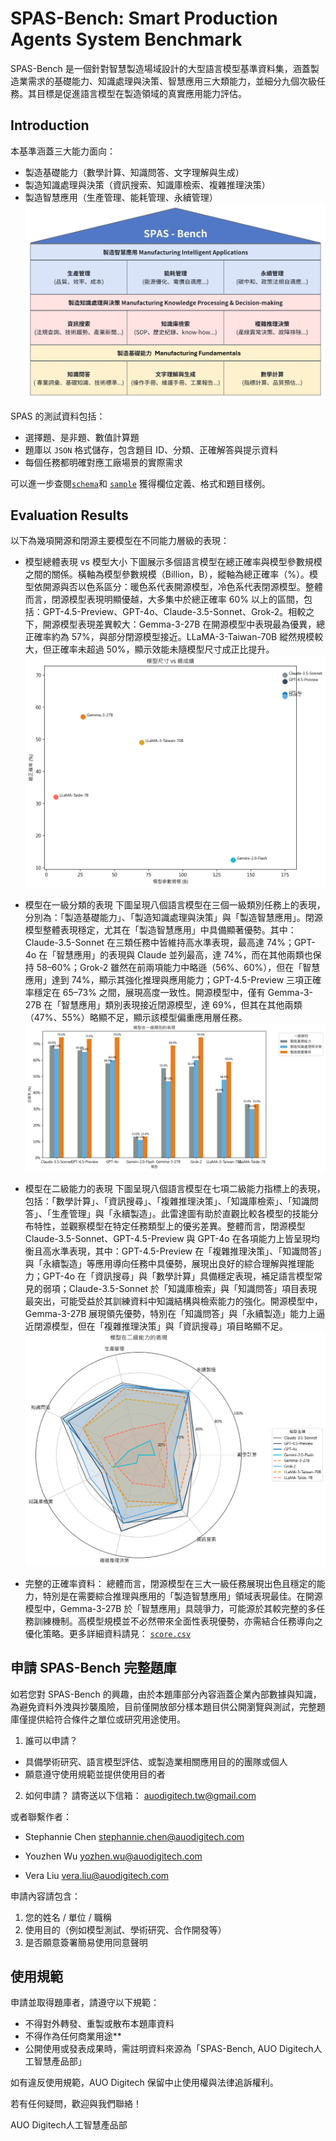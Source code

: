 # SPAS-Bench: Smart Production Agents System Benchmark
SPAS-Bench 是一個針對智慧製造場域設計的大型語言模型基準資料集，涵蓋製造業需求的基礎能力、知識處理與決策、智慧應用三大類能力，並細分九個次級任務。其目標是促進語言模型在製造領域的真實應用能力評估。

## Introduction
本基準涵蓋三大能力面向：
- 製造基礎能力（數學計算、知識問答、文字理解與生成）
- 製造知識處理與決策（資訊搜索、知識庫檢索、複雜推理決策）
- 製造智慧應用（生產管理、能耗管理、永續管理）
![framework](images/SPAS_Bench_framework.png)

SPAS 的測試資料包括：
- 選擇題、是非題、數值計算題
- 題庫以 `JSON` 格式儲存，包含題目 ID、分類、正確解答與提示資料
- 每個任務都明確對應工廠場景的實際需求

可以進一步查閱[`schema`](./question_schema.md)和 [`sample`](./sample_questions.json) 獲得欄位定義、格式和題目樣例。

## Evaluation Results
以下為幾項開源和閉源主要模型在不同能力層級的表現：

- 模型總體表現 vs 模型大小
  下圖展示多個語言模型在總正確率與模型參數規模之間的關係。橫軸為模型參數規模（Billion，B），縱軸為總正確率（%）。模型依開源與否以色系區分：暖色系代表開源模型，冷色系代表閉源模型。整體而言，閉源模型表現明顯優越，大多集中於總正確率 60% 以上的區間，包括：GPT-4.5-Preview、GPT-4o、Claude-3.5-Sonnet、Grok-2。相較之下，開源模型表現差異較大：Gemma-3-27B 在開源模型中表現最為優異，總正確率約為 57%，與部分閉源模型接近。LLaMA-3-Taiwan-70B 縱然規模較大，但正確率未超過 50%，顯示效能未隨模型尺寸成正比提升。
![Scatter](images/spots.png)

- 模型在一級分類的表現
  下圖呈現八個語言模型在三個一級類別任務上的表現，分別為：「製造基礎能力」、「製造知識處理與決策」與「製造智慧應用」。閉源模型整體表現穩定，尤其在「製造智慧應用」中具備顯著優勢。其中：Claude-3.5-Sonnet 在三類任務中皆維持高水準表現，最高達 74%；GPT-4o 在「智慧應用」的表現與 Claude 並列最高，達 74%，而在其他兩類也保持 58–60%；Grok-2 雖然在前兩項能力中略遜（56%、60%），但在「智慧應用」達到 74%，顯示其強化推理與應用能力；GPT-4.5-Preview 三項正確率穩定在 65–73% 之間，展現高度一致性。開源模型中，僅有 Gemma-3-27B 在「智慧應用」類別表現接近閉源模型，達 69%，但其在其他兩類（47%、55%）略顯不足，顯示該模型偏重應用層任務。
![Bar](images/bar.png)

- 模型在二級能力的表現
  下圖呈現八個語言模型在七項二級能力指標上的表現，包括：「數學計算」、「資訊搜尋」、「複雜推理決策」、「知識庫檢索」、「知識問答」、「生產管理」與「永續製造」。此雷達圖有助於直觀比較各模型的技能分布特性，並觀察模型在特定任務類型上的優劣差異。整體而言，閉源模型Claude-3.5-Sonnet、GPT-4.5-Preview 與 GPT-4o 在各項能力上皆呈現均衡且高水準表現，其中：GPT-4.5-Preview 在「複雜推理決策」、「知識問答」與「永續製造」等應用導向任務中具優勢，展現出良好的綜合理解與推理能力；GPT-4o 在「資訊搜尋」與「數學計算」具備穩定表現，補足語言模型常見的弱項；Claude-3.5-Sonnet 於「知識庫檢索」與「知識問答」項目表現最突出，可能受益於其訓練資料中知識結構與檢索能力的強化。開源模型中，Gemma-3-27B 展現領先優勢，特別在「知識問答」與「永續製造」能力上逼近閉源模型，但在「複雜推理決策」與「資訊搜尋」項目略顯不足。
![Radar](images/radar.png)

- 完整的正確率資料：
  總體而言，閉源模型在三大一級任務展現出色且穩定的能力，特別是在需要綜合推理與應用的「製造智慧應用」領域表現最佳。在開源模型中，Gemma-3-27B 於「智慧應用」具競爭力，可能源於其較完整的多任務訓練機制。高模型規模並不必然帶來全面性表現優勢，亦需結合任務導向之優化策略。更多詳細資料請見：
[`score.csv`](./score.csv)

## 申請 SPAS-Bench 完整題庫

如若您對 SPAS-Bench 的興趣，由於本題庫部分內容涵蓋企業內部數據與知識，為避免資料外洩與抄襲風險，目前僅開放部分樣本題目供公開瀏覽與測試，完整題庫僅提供給符合條件之單位或研究用途使用。

1. 誰可以申請？
- 具備學術研究、語言模型評估、或製造業相關應用目的的團隊或個人
- 願意遵守使用規範並提供使用目的者

2. 如何申請？
請寄送以下信箱：
auodigitech.tw@gmail.com

或者聯繫作者：

- Stephannie Chen stephannie.chen@auodigitech.com

- Youzhen Wu yozhen.wu@auodigitech.com  

- Vera Liu vera.liu@auodigitech.com

申請內容請包含：
1. 您的姓名 / 單位 / 職稱
2. 使用目的（例如模型測試、學術研究、合作開發等）
3. 是否願意簽署簡易使用同意聲明

##  使用規範
申請並取得題庫者，請遵守以下規範：
- 不得對外轉發、重製或散布本題庫資料
- 不得作為任何商業用途**
- 公開使用或發表成果時，需註明資料來源為「SPAS-Bench, AUO Digitech人工智慧產品部」

如有違反使用規範，AUO Digitech 保留中止使用權與法律追訴權利。

若有任何疑問，歡迎與我們聯絡！

AUO Digitech人工智慧產品部

